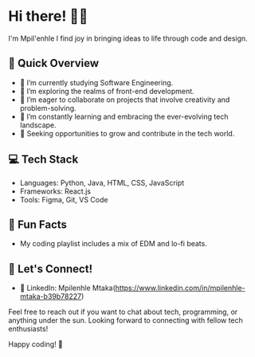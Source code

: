 # Hi there! 👋🏼

I'm Mpil'enhle
I find joy in bringing ideas to life through code and design.

## 🚀 Quick Overview

- 🔭 I’m currently studying Software Engineering.
- 🌱 I’m exploring the realms of front-end development.
- 👯 I’m eager to collaborate on projects that involve creativity and problem-solving.
- 🤔 I’m constantly learning and embracing the ever-evolving tech landscape.
- 💼 Seeking opportunities to grow and contribute in the tech world.

## 💻 Tech Stack

- Languages: Python, Java, HTML, CSS, JavaScript
- Frameworks: React.js
- Tools: Figma, Git, VS Code

## 🌈 Fun Facts

- My coding playlist includes a mix of EDM and lo-fi beats.

## 🎉 Let's Connect!


- 💼 LinkedIn: Mpilenhle Mtaka(https://www.linkedin.com/in/mpilenhle-mtaka-b39b78227)


Feel free to reach out if you want to chat about tech, programming, or anything under the sun. Looking forward to connecting with fellow tech enthusiasts!

Happy coding! 🚀
